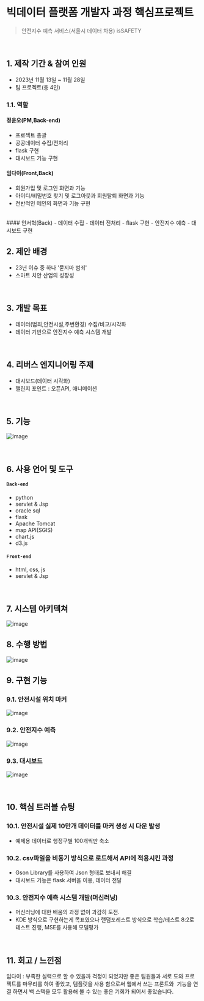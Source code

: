 # 빅데이터 플랫폼 개발자 과정 핵심프로젝트
> 안전지수 예측 서비스(서울시 데이터 차용) 
> isSAFETY

</br>

## 1. 제작 기간 & 참여 인원
- 2023년 11월 13일 ~ 11월 28일
- 팀 프로젝트(총 4인)

### 1.1. 역할
#### 정윤오(PM,Back-end)
- 프로젝트 총괄
- 공공데이터 수집/전처리
- flask 구현
- 대시보드 기능 구현
#### 임다이(Front,Back)
- 회원가입 및 로그인 화면과 기능
- 아이디/비밀번호 찾기 및 로그아웃과 회원탈퇴 화면과 기능
- 전반적인 메인의 화면과 기능 구현
<br>
#### 안서혁(Back)
- 데이터 수집
- 데이터 전처리
- flask 구현
- 안전지수 예측
- 대시보드 구현
</br>

## 2. 제안 배경
- 23년 이슈 중 하나 '묻지마 범죄'
- 스마트 치안 산업의 성장성

</br>

## 3. 개발 목표
- 데이터(범죄,안전시설,주변환경) 수집/비교/시각화
- 데이터 기반으로 안전지수 예측 시스템 개발

</br>

## 4. 리버스 엔지니어링 주제
- 대시보드(데이터 시각화)
- 챌린지 포인트 : 오픈API, 애니메이션

</br>

## 5. 기능
![image](https://github.com/2023-SMHRD-IS-BigData2/isSAFEETY2/assets/145406871/01942e30-18e4-487a-80c1-b6d378eee0d7)

</br>

## 6. 사용 언어 및 도구
#### `Back-end`
  - python
  - servlet & Jsp
  - oracle sql
  - flask
  - Apache Tomcat
  - map API(SGIS)
  - chart.js
  - d3.js
#### `Front-end`
  - html, css, js
  - servlet & Jsp

</br>

## 7. 시스템 아키텍쳐

![image](https://github.com/2023-SMHRD-IS-BigData2/isSAFEETY2/assets/145406871/d7091cbb-dc58-4bfc-bb8d-a0e86b95fdb2)


## 8. 수행 방법

![image](https://github.com/2023-SMHRD-IS-BigData2/isSAFEETY2/assets/145406871/77dff379-a24b-4a85-a2eb-5831a6c2aa78)

## 9. 구현 기능

### 9.1. 안전시설 위치 마커

![image](https://github.com/2023-SMHRD-IS-BigData2/isSAFEETY2/assets/145406871/4d5154fd-65dc-4b7a-996f-8cacb71765b2)

### 9.2. 안전지수 예측

![image](https://github.com/2023-SMHRD-IS-BigData2/isSAFEETY2/assets/145406871/89935258-0559-4656-98ee-159c073a5dd7)

### 9.3. 대시보드

![image](https://github.com/2023-SMHRD-IS-BigData2/isSAFEETY2/assets/145406871/c5f51cb0-c69e-467b-8763-78d7e0b8d301)


</br>

## 10. 핵심 트러블 슈팅
### 10.1. 안전시설 실제 10만개 데이터를 마커 생성 시 다운 발생
- 예제용 데이터로 행정구별 100개씩만 축소

### 10.2. csv파일을 비동기 방식으로 로드해서 API에 적용시킨 과정
- Gson Library를 사용하여 Json 형태로 보내서 해결
- 대시보드 기능은 flask 서버을 이용, 데이터 전달

### 10.3. 안전지수 예측 시스템 개발(머신러닝)
- 머신러닝에 대한 배움의 과정 없이 과감히 도전.
- KDE 방식으로 구현하는게 목표였으나 랜덤포레스트 방식으로 학습/테스트 8:2로 테스트 진행, MSE를 사용해 모델평가

</br>

## 11. 회고 / 느낀점
임다이 : 부족한 실력으로 할 수 있을까 걱정이 되었지만 좋은 팀원들과 서로 도와 프로젝트를 마무리를 하여 좋았고, 템플릿을 사용 함으로써 웹에서 쓰는 프론트와  기능을 연결 하면서 백 스택을 모두 활용해 볼 수 있는 좋은 기회가 되어서 좋았습니다.
